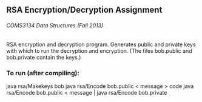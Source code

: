 ## RSA Encryption/Decryption Assignment
###### COMS3134 Data Structures (Fall 2013)

RSA encryption and decryption program. Generates public and private keys with which to run the decryption and encryption. (The files bob.public and bob.private contain the keys.)

### To run (after compiling):

java rsa/Makekeys bob
java rsa/Encode bob.public < message > code
java rsa/Encode bob.public < message | java rsa/Encode bob.private
